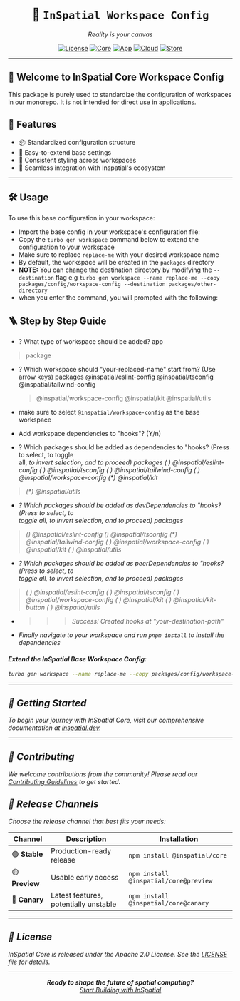 <div align="center">
  <!-- <img src="https://your-image-url.com/inspatial-logo.png" alt="InSpatial Core Logo" width="200"/> -->

# 🚀 `InSpatial Workspace Config`

_Reality is your canvas_

[![License](https://img.shields.io/badge/license-Apache%202.0-blue.svg)](https://opensource.org/licenses/Apache-2.0)
[![Core](https://img.shields.io/badge/core-inspatial.dev-brightgreen.svg)](https://www.inspatial.dev)
[![App](https://img.shields.io/badge/app-inspatial.app-purple.svg)](https://www.inspatial.app)
[![Cloud](https://img.shields.io/badge/cloud-inspatial.cloud-yellow.svg)](https://www.inspatial.cloud)
[![Store](https://img.shields.io/badge/store-inspatial.store-red.svg)](https://www.inspatial.store)

</div>

---

## 🌟 Welcome to InSpatial Core Workspace Config 

This package is purely used to standardize the configuration of workspaces in our monorepo. It is not intended for direct use in applications. 

## 🌟 Features

- 📦 Standardized configuration structure
- 🔧 Easy-to-extend base settings
- 🎨 Consistent styling across workspaces
- 🔗 Seamless integration with Inspatial's ecosystem


---

## 🛠️ Usage


<!-- <div align="center">
  <img src="https://your-image-url.com/inspatial-kit.png" alt="InSpatial Kit" width="150"/>
</div> -->


To use this base configuration in your workspace:

- Import the base config in your workspace's configuration file: 
- Copy the `turbo gen workspace` command below to extend the configuration to your workspace
- Make sure to replace `replace-me` with your desired workspace name
- By default, the workspace will be created in the `packages` directory
-   **NOTE:** You can change the destination directory by modifying the `--destination` flag e.g `turbo gen workspace --name replace-me --copy packages/config/workspace-config --destination packages/other-directory`
- when you enter the command, you will prompted with the following:
 
 ## 🪜 Step by Step Guide 


- ? What type of workspace should be added?
  app
> package

- ? Which workspace should "your-replaced-name" start from? (Use arrow keys)
  packages
    @inspatial/eslint-config
    @inspatial/tsconfig
    @inspatial/tailwind-config
  > @inspatial/workspace-config
    @inspatial/kit
    @inspatial/utils

- make sure to select `@inspatial/workspace-config` as the base workspace

- Add workspace dependencies to "hooks"? (Y/n) 
- ? Which packages should be added as dependencies to "hooks? (Press <space> to select, <a> to toggle  
all, <i> to invert selection, and <enter> to proceed)
 packages
 ( )   @inspatial/eslint-config
 ( )   @inspatial/tsconfig
 ( )   @inspatial/tailwind-config
 ( )   @inspatial/workspace-config
 (*)   @inspatial/kit
>(*)   @inspatial/utils

- ? Which packages should be added as devDependencies to "hooks? (Press <space> to select, <a> to      
toggle all, <i> to invert selection, and <enter> to proceed)
 packages
>(*)   @inspatial/eslint-config
 (*)   @inspatial/tsconfig
 (*)   @inspatial/tailwind-config
 ( )   @inspatial/workspace-config
 ( )   @inspatial/kit
 ( )   @inspatial/utils

 - ? Which packages should be added as peerDependencies to "hooks? (Press <space> to select, <a> to     
toggle all, <i> to invert selection, and <enter> to proceed)
 packages
>( )   @inspatial/eslint-config
 ( )   @inspatial/tsconfig
 ( )   @inspatial/workspace-config
 ( )   @inspatial/kit
 ( )   @inspatial/kit-button
 ( )   @inspatial/utils

- >>> Success! Created hooks at "your-destination-path"
- Finally navigate to your workspace and run `pnpm install` to install the dependencies 



#### Extend the InSpatial Base Workspace Config:

```bash
turbo gen workspace --name replace-me --copy packages/config/workspace-config --destination packages/replace-me
```

---

## 🚀 Getting Started

To begin your journey with InSpatial Core, visit our comprehensive documentation at [inspatial.dev](https://www.inspatial.dev).

---

## 🤝 Contributing

We welcome contributions from the community! Please read our [Contributing Guidelines](CONTRIBUTING.md) to get started.

## 🚀 Release Channels

Choose the release channel that best fits your needs:

| Channel        | Description                           | Installation                          |
| -------------- | ------------------------------------- | ------------------------------------- |
| 🟢 **Stable**  | Production-ready release              | `npm install @inspatial/core`         |
| 🟡 **Preview** | Usable early access                   | `npm install @inspatial/core@preview` |
| 🔴 **Canary**  | Latest features, potentially unstable | `npm install @inspatial/core@canary`  |


---

## 📄 License

InSpatial Core is released under the Apache 2.0 License. See the [LICENSE](LICENSE) file for details.

---

<div align="center">
  <strong>Ready to shape the future of spatial computing?</strong>
  <br>
  <a href="https://www.inspatial.app">Start Building with InSpatial</a>
</div>
